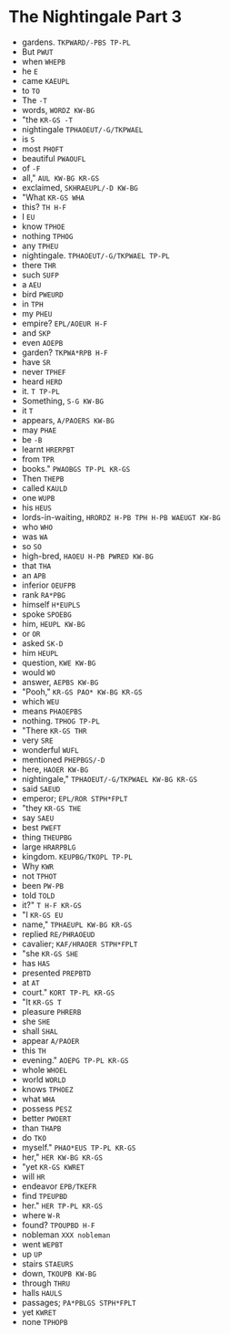 # The Nightingale Part 3

* gardens. `TKPWARD/-PBS TP-PL`
* But `PWUT`
* when `WHEPB`
* he `E`
* came `KAEUPL`
* to `TO`
* The `-T`
* words, `WORDZ KW-BG`
* "the `KR-GS -T`
* nightingale `TPHAOEUT/-G/TKPWAEL`
* is `S`
* most `PHOFT`
* beautiful `PWAOUFL`
* of `-F`
* all," `AUL KW-BG KR-GS`
* exclaimed, `SKHRAEUPL/-D KW-BG`
* "What `KR-GS WHA`
* this? `TH H-F`
* I `EU`
* know `TPHOE`
* nothing `TPHOG`
* any `TPHEU`
* nightingale. `TPHAOEUT/-G/TKPWAEL TP-PL`
* there `THR`
* such `SUFP`
* a `AEU`
* bird `PWEURD`
* in `TPH`
* my `PHEU`
* empire? `EPL/AOEUR H-F`
* and `SKP`
* even `AOEPB`
* garden? `TKPWA*RPB H-F`
* have `SR`
* never `TPHEF`
* heard `HERD`
* it. `T TP-PL`
* Something, `S-G KW-BG`
* it `T`
* appears, `A/PAOERS KW-BG`
* may `PHAE`
* be `-B`
* learnt `HRERPBT`
* from `TPR`
* books." `PWAOBGS TP-PL KR-GS`
* Then `THEPB`
* called `KAULD`
* one `WUPB`
* his `HEUS`
* lords-in-waiting, `HRORDZ H-PB TPH H-PB WAEUGT KW-BG`
* who `WHO`
* was `WA`
* so `SO`
* high-bred, `HAOEU H-PB PWRED KW-BG`
* that `THA`
* an `APB`
* inferior `OEUFPB`
* rank `RA*PBG`
* himself `H*EUPLS`
* spoke `SPOEBG`
* him, `HEUPL KW-BG`
* or `OR`
* asked `SK-D`
* him `HEUPL`
* question, `KWE KW-BG`
* would `WO`
* answer, `AEPBS KW-BG`
* "Pooh," `KR-GS PAO* KW-BG KR-GS`
* which `WEU`
* means `PHAOEPBS`
* nothing. `TPHOG TP-PL`
* "There `KR-GS THR`
* very `SRE`
* wonderful `WUFL`
* mentioned `PHEPBGS/-D`
* here, `HAOER KW-BG`
* nightingale," `TPHAOEUT/-G/TKPWAEL KW-BG KR-GS`
* said `SAEUD`
* emperor; `EPL/ROR STPH*FPLT`
* "they `KR-GS THE`
* say `SAEU`
* best `PWEFT`
* thing `THEUPBG`
* large `HRARPBLG`
* kingdom. `KEUPBG/TKOPL TP-PL`
* Why `KWR`
* not `TPHOT`
* been `PW-PB`
* told `TOLD`
* it?" `T H-F KR-GS`
* "I `KR-GS EU`
* name," `TPHAEUPL KW-BG KR-GS`
* replied `RE/PHRAOEUD`
* cavalier; `KAF/HRAOER STPH*FPLT`
* "she `KR-GS SHE`
* has `HAS`
* presented `PREPBTD`
* at `AT`
* court." `KORT TP-PL KR-GS`
* "It `KR-GS T`
* pleasure `PHRERB`
* she `SHE`
* shall `SHAL`
* appear `A/PAOER`
* this `TH`
* evening." `AOEPG TP-PL KR-GS`
* whole `WHOEL`
* world `WORLD`
* knows `TPHOEZ`
* what `WHA`
* possess `PESZ`
* better `PWOERT`
* than `THAPB`
* do `TKO`
* myself." `PHAO*EUS TP-PL KR-GS`
* her," `HER KW-BG KR-GS`
* "yet `KR-GS KWRET`
* will `HR`
* endeavor `EPB/TKEFR`
* find `TPEUPBD`
* her." `HER TP-PL KR-GS`
* where `W-R`
* found? `TPOUPBD H-F`
* nobleman `XXX nobleman`
* went `WEPBT`
* up `UP`
* stairs `STAEURS`
* down, `TKOUPB KW-BG`
* through `THRU`
* halls `HAULS`
* passages; `PA*PBLGS STPH*FPLT`
* yet `KWRET`
* none `TPHOPB`
